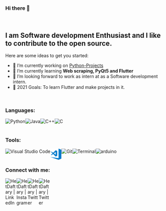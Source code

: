 ### Hi there 👋

<br/>

## I am Software development Enthusiast and I like to contribute to the open source.

Here are some ideas to get you started:

- 🔭 I’m currently working on [Python-Projects](https://github.com/HetDaftary/Python-Projects)
- 🌱 I’m currently learning <b> Web scraping, PyQt5 and Flutter</b> 
- 👯 I’m looking forward to work as intern at as a Software development intern.
- 🥅 2021 Goals: To learn Flutter and make projects in it.

<br/>

### Languages:

[<img align="left" alt="Python" height="35em" src="https://upload.wikimedia.org/wikipedia/commons/c/c3/Python-logo-notext.svg" />](https://www.python.org/)
[<img align="left" alt="Java" height="35em" src="https://1000logos.net/wp-content/uploads/2020/09/Java-Logo.png" />](https://www.java.com/en/download/)
[<img align="left" alt="C++" height="35em" src="https://user-images.githubusercontent.com/42747200/46140125-da084900-c26d-11e8-8ea7-c45ae6306309.png" />](https://en.wikipedia.org/wiki/C%2B%2B)
[<img align="left" alt="C" height="35em" src="https://cdn.iconscout.com/icon/free/png-512/c-programming-569564.png" />](https://en.wikipedia.org/wiki/C_(programming_language))

<br/><br/>

### Tools: 

[<img align="left" alt="Visual Studio Code" height = "35em" src="https://flutter.dev/assets/flutter-lockup-1caf6476beed76adec3c477586da54de6b552b2f42108ec5bc68dc63bae2df75.png" />](https://flutter.dev/)
[<img align="left" alt="Visual Studio Code" height = "35em" src="https://raw.githubusercontent.com/github/explore/80688e429a7d4ef2fca1e82350fe8e3517d3494d/topics/visual-studio-code/visual-studio-code.png" />](https://code.visualstudio.com/)
[<img align="left" alt="Git" height="35em" src="https://git-scm.com/images/logo@2x.png" />](https://git-scm.com/downloads)
[<img align="left" alt="Terminal" height="35em" src="https://cdn.jsdelivr.net/npm/simple-icons@3.13.0/icons/gnubash.svg" />](https://en.wikipedia.org/wiki/Bash_(Unix_shell))
[<img align="left" alt="arduino" height = "35em" src="https://cdn.arduino.cc/header-footer/prod/assets/headerLogo-arduino.svg" />](https://www.arduino.cc/)

<br/><br/>

### Connect with me:
[<img align="left" alt="HetDaftary | LinkedIn" width="35px" src="https://cdn.jsdelivr.net/npm/simple-icons@v3/icons/linkedin.svg" />](https://www.linkedin.com/in/het-daftary-193453171/)
[<img align="left" alt="HetDaftary | Instagram" width="35px" src="https://cdn.jsdelivr.net/npm/simple-icons@v3/icons/instagram.svg" />](https://www.instagram.com/het_daftary/)
[<img align="left" alt="HetDaftary | Twitter" width="35px" src="https://cdn.jsdelivr.net/npm/simple-icons@v3/icons/twitter.svg" />](https://twitter.com/DaftaryHet)
[<img align="left" alt="HetDaftary | Twitter" width="35px" src="https://cdn.jsdelivr.net/npm/simple-icons@v3/icons/quora.svg" />](https://www.quora.com/profile/Het-Daftary-1)
